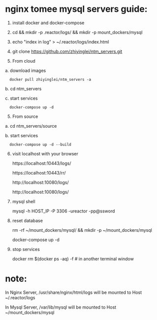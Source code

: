  

# nginx tomee mysql servers guide:

1. install docker and docker-compose

2. cd && mkdir -p .reactor/logs/ && mkdir -p mount_dockers/mysql

3. echo "index in log" > ~/.reactor/logs/index.html

4. git clone https://github.com/zhiyinglei/ntm_servers.git

5. From cloud

 a. download images

      docker pull zhiyinglei/ntm_servers -a

 b. cd ntm_servers

 c. start services 

      docker-compose up -d
     
5. From source

 a. cd ntm_servers/source

 b. start services 

      docker-compose up -d --build


6. visit localhost with your browser

   https://localhost:10443/logs/

   https://localhost:10443/rr/
   
   http://localhost:10080/logs/

   http://localhost:10080/logs/


7. mysql shell
   
   mysql -h HOST_IP -P 3306 -ureactor  -pp@ssword

8. reset database
    
    rm -rf ~/mount_dockers/mysql/ && mkdir -p ~/mount_dockers/mysql
    
    docker-compose up -d

9. stop services
    
    docker rm $(docker ps -aq) -f  # in another terminal window


# note: 

   In Nginx Server, /usr/share/nginx/html/logs will be mounted to Host ~/.reactor/logs
   
   In Mysql Server, /var/lib/mysql will be mounted to Host ~/mount_dockers/mysql
